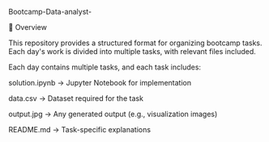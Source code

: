 Bootcamp-Data-analyst-

📌 Overview

This repository provides a structured format for organizing bootcamp tasks. Each day's work is divided into multiple tasks, with relevant files included.

Each day contains multiple tasks, and each task includes:

  solution.ipynb → Jupyter Notebook for implementation
  
  data.csv → Dataset required for the task
  
  output.jpg → Any generated output (e.g., visualization images)
  
  README.md → Task-specific explanations
